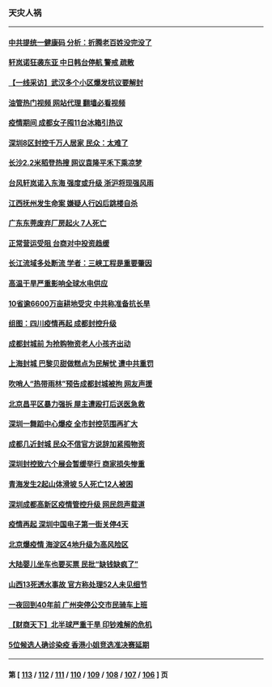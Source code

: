 ### 天灾人祸
---
#### [中共提统一健康码 分析：折腾老百姓没完没了](../../pages/ncid280/n13816983.md?09050045) 
#### [轩岚诺狂袭东亚 中日韩台停航 警戒 疏散](../../pages/ncid280/n13817187.md?09050045) 
#### [【一线采访】武汉多个小区爆发抗议要解封](../../pages/ncid280/n13817161.md?09050045) 
#### [油管热门视频 网站代理 翻墙必看视频](http://209.222.30.114:81/youtube.html?09050045)
#### [疫情期间 成都女子囤11台冰箱引热议](../../pages/ncid280/n13816816.md?09050045) 
#### [深圳8区封控千万人居家 民众：太难了](../../pages/ncid280/n13816698.md?09050045) 
#### [长沙2.2米稻登热搜 网议袁隆平禾下乘凉梦](../../pages/ncid280/n13816688.md?09050045) 
#### [台风轩岚诺入东海 强度或升级 浙沪将现强风雨](../../pages/ncid280/n13816577.md?09050045) 
#### [江西抚州发生命案 嫌疑人行凶后跳楼自杀](../../pages/ncid280/n13816655.md?09050045) 
#### [广东东莞废弃厂房起火 7人死亡](../../pages/ncid280/n13816543.md?09050045) 
#### [正常营运受阻 台商对中投资趋缓](../../pages/ncid280/n13816456.md?09050045) 
#### [长江流域多处断流 学者：三峡工程是重要肇因](../../pages/ncid280/n13816295.md?09050045) 
#### [高温干旱严重影响全球水电供应](../../pages/ncid280/n13815950.md?09050045) 
#### [10省逾6600万亩耕地受灾 中共称准备抗长旱](../../pages/ncid280/n13815968.md?09050045) 
#### [组图：四川疫情再起 成都封控升级](../../pages/ncid280/n13816046.md?09050045) 
#### [成都封城前 为抢购物资老人小孩齐出动](../../pages/ncid280/n13815858.md?09050045) 
#### [上海封城 巴黎贝甜做糕点为民解忧 遭中共重罚](../../pages/ncid280/n13815676.md?09050045) 
#### [吹哨人“热带雨林”预告成都封城被拘 网友声援](../../pages/ncid280/n13815388.md?09050045) 
#### [北京昌平区暴力强拆 屋主遭殴打后送医急救](../../pages/ncid280/n13815576.md?09050045) 
#### [深圳一舞蹈中心爆疫 全市封控范围再扩大](../../pages/ncid280/n13815419.md?09050045) 
#### [成都几近封城 民众不信官方说辞加紧囤物资](../../pages/ncid280/n13815284.md?09050045) 
#### [深圳封控致六个展会暂缓举行 商家损失惨重](../../pages/ncid280/n13815143.md?09050045) 
#### [青海发生2起山体滑坡 5人死亡12人被困](../../pages/ncid280/n13814999.md?09050045) 
#### [深圳成都高新区疫情管控升级 网民怨声载道](../../pages/ncid280/n13814399.md?09050045) 
#### [疫情再起 深圳中国电子第一街关停4天](../../pages/ncid280/n13814373.md?09050045) 
#### [北京爆疫情 海淀区4地升级为高风险区](../../pages/ncid280/n13814527.md?09050045) 
#### [大陆婴儿坐车也要买票 民批“缺钱缺疯了”](../../pages/ncid280/n13814495.md?09050045) 
#### [山西13死透水事故 官方称处理52人未见细节](../../pages/ncid280/n13814417.md?09050045) 
#### [一夜回到40年前 广州突停公交市民骑车上班](../../pages/ncid280/n13814287.md?09050045) 
#### [【财商天下】北半球严重干旱 印钞难解的危机](../../pages/ncid280/n13814000.md?09050045) 
#### [5位候选人确诊染疫 香港小姐竞选准决赛延期](../../pages/ncid280/n13814005.md?09050045) 

---
#### 第 [ [113](./113.md?09050045) / [112](./112.md?09050045) / [111](./111.md?09050045) / [110](./110.md?09050045) / [109](./109.md?09050045) / [108](./108.md?09050045) / [107](./107.md?09050045) / [106](./106.md?09050045) ] 页
